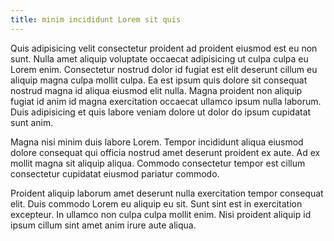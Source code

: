 ```yaml
---
title: minim incididunt Lorem sit quis
---
```


Quis adipisicing velit consectetur proident ad proident eiusmod est eu non sunt. Nulla amet aliquip voluptate occaecat adipisicing ut culpa culpa eu Lorem enim. Consectetur nostrud dolor id fugiat est elit deserunt cillum eu aliquip magna culpa mollit culpa. Ea est ipsum quis dolore sit consequat nostrud magna id aliqua eiusmod elit nulla. Magna proident non aliquip fugiat id anim id magna exercitation occaecat ullamco ipsum nulla laborum. Duis adipisicing et quis labore veniam dolore ut dolor do ipsum cupidatat sunt anim.

Magna nisi minim duis labore Lorem. Tempor incididunt aliqua eiusmod dolore consequat qui officia nostrud amet deserunt proident ex aute. Ad ex mollit magna sit aliquip aliqua. Commodo consectetur tempor est cillum consectetur cupidatat eiusmod pariatur commodo.

Proident aliquip laborum amet deserunt nulla exercitation tempor consequat elit. Duis commodo Lorem eu aliquip eu sit. Sunt sint est in exercitation excepteur. In ullamco non culpa culpa mollit enim. Nisi proident aliquip id ipsum cillum sint amet anim irure aute aliqua.